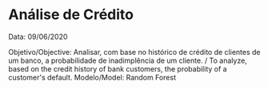 # Análise de Crédito
Data: 09/06/2020

Objetivo/Objective: Analisar, com base no histórico de crédito de clientes de um banco, a probabilidade de inadimplência de um cliente. / To analyze, based on the credit history of bank customers, the probability of a customer's default.
Modelo/Model: Random Forest
